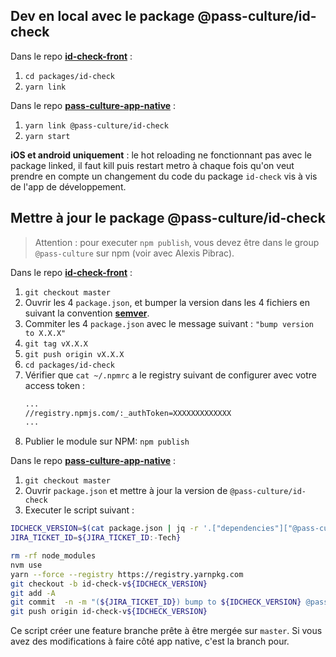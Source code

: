## Dev en local avec le package @pass-culture/id-check

Dans le repo [**id-check-front**](https://github.com/pass-culture/id-check-front) :

1. `cd packages/id-check`
1. `yarn link`

Dans le repo [**pass-culture-app-native**](https://github.com/pass-culture/pass-culture-app-native) :

1. `yarn link @pass-culture/id-check`
1. `yarn start`

**iOS et android uniquement** : le hot reloading ne fonctionnant pas avec le package linked, il faut kill puis restart metro à chaque fois qu'on veut prendre en compte un changement du code du package `id-check` vis à vis de l'app de développement.

## Mettre à jour le package @pass-culture/id-check

> Attention : pour executer `npm publish`, vous devez être dans le group `@pass-culture` sur npm (voir avec Alexis Pibrac).

Dans le repo [**id-check-front**](https://github.com/pass-culture/id-check-front) :

1. `git checkout master`
1. Ouvrir les 4 `package.json`, et bumper la version dans les 4 fichiers en suivant la convention [**semver**](https://semver.org/).
1. Commiter les 4 `package.json` avec le message suivant : `"bump version to X.X.X"`
1. `git tag vX.X.X`
1. `git push origin vX.X.X`
1. `cd packages/id-check`
1. Vérifier que `cat ~/.npmrc` a le registry suivant de configurer avec votre access token :
   ```bash
   ...
   //registry.npmjs.com/:_authToken=XXXXXXXXXXXXX
   ...
   ```
1. Publier le module sur NPM: `npm publish`

Dans le repo [**pass-culture-app-native**](https://github.com/pass-culture/pass-culture-app-native) :

1. `git checkout master`
1. Ouvrir `package.json` et mettre à jour la version de `@pass-culture/id-check`
1. Executer le script suivant :

```bash
IDCHECK_VERSION=$(cat package.json | jq -r '.["dependencies"]["@pass-culture/id-check"]' | cut -c2-)
JIRA_TICKET_ID=${JIRA_TICKET_ID:-Tech}

rm -rf node_modules
nvm use
yarn --force --registry https://registry.yarnpkg.com
git checkout -b id-check-v${IDCHECK_VERSION}
git add -A
git commit  -n -m "(${JIRA_TICKET_ID}) bump to ${IDCHECK_VERSION} @pass-culture/id-check"
git push origin id-check-v${IDCHECK_VERSION}
```

Ce script créer une feature branche prête à être mergée sur `master`.
Si vous avez des modifications à faire côté app native, c'est la branch pour.
